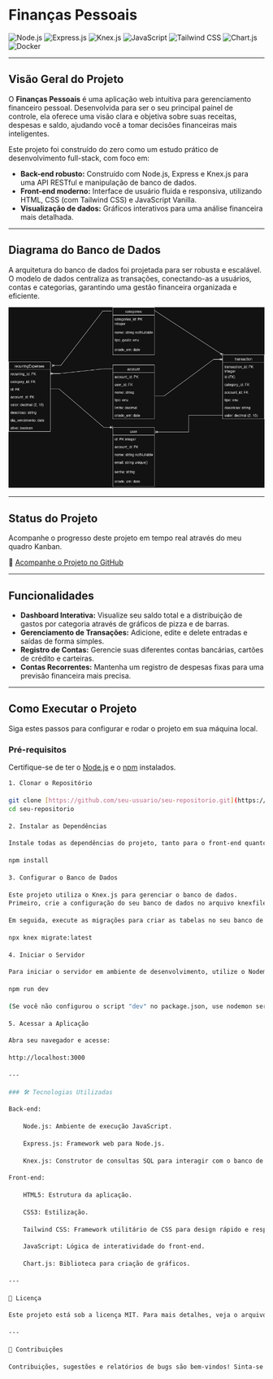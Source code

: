 # Finanças Pessoais

![Node.js](https://img.shields.io/badge/Node.js-43853D?style=for-the-badge&logo=node.js&logoColor=white)
![Express.js](https://img.shields.io/badge/Express.js-000000?style=for-the-badge&logo=express&logoColor=white)
![Knex.js](https://img.shields.io/badge/Knex.js-D26C0D?style=for-the-badge&logo=knex.js&logoColor=white)
![JavaScript](https://img.shields.io/badge/JavaScript-F7DF1E?style=for-the-badge&logo=javascript&logoColor=black)
![Tailwind CSS](https://img.shields.io/badge/Tailwind_CSS-38B2AC?style=for-the-badge&logo=tailwind-css&logoColor=white)
![Chart.js](https://img.shields.io/badge/Chart.js-FF6384?style=for-the-badge&logo=chartdotjs&logoColor=white)
![Docker](https://img.shields.io/badge/Docker-2496ED?style=for-the-badge&logo=docker&logoColor=white)

---

## Visão Geral do Projeto

O **Finanças Pessoais** é uma aplicação web intuitiva para gerenciamento financeiro pessoal. Desenvolvida para ser o seu principal painel de controle, ela oferece uma visão clara e objetiva sobre suas receitas, despesas e saldo, ajudando você a tomar decisões financeiras mais inteligentes.

Este projeto foi construído do zero como um estudo prático de desenvolvimento full-stack, com foco em:
* **Back-end robusto:** Construído com Node.js, Express e Knex.js para uma API RESTful e manipulação de banco de dados.
* **Front-end moderno:** Interface de usuário fluida e responsiva, utilizando HTML, CSS (com Tailwind CSS) e JavaScript Vanilla.
* **Visualização de dados:** Gráficos interativos para uma análise financeira mais detalhada.

---

## Diagrama do Banco de Dados

A arquitetura do banco de dados foi projetada para ser robusta e escalável. O modelo de dados centraliza as transações, conectando-as a usuários, contas e categorias, garantindo uma gestão financeira organizada e eficiente.

![Diagrama do Banco de Dados](image/projeto-financa.jpg)

---

## Status do Projeto

Acompanhe o progresso deste projeto em tempo real através do meu quadro Kanban.

🔗 [Acompanhe o Projeto no GitHub](https://github.com/users/pholiveira-dev/projects/4)

---

## Funcionalidades

* **Dashboard Interativa:** Visualize seu saldo total e a distribuição de gastos por categoria através de gráficos de pizza e de barras.
* **Gerenciamento de Transações:** Adicione, edite e delete entradas e saídas de forma simples.
* **Registro de Contas:** Gerencie suas diferentes contas bancárias, cartões de crédito e carteiras.
* **Contas Recorrentes:** Mantenha um registro de despesas fixas para uma previsão financeira mais precisa.

---

## Como Executar o Projeto

Siga estes passos para configurar e rodar o projeto em sua máquina local.

### Pré-requisitos

Certifique-se de ter o [Node.js](https://nodejs.org/) e o [npm](https://www.npmjs.com/) instalados.

```bash
1. Clonar o Repositório

git clone [https://github.com/seu-usuario/seu-repositorio.git](https://github.com/seu-usuario/seu-repositorio.git)
cd seu-repositorio

2. Instalar as Dependências

Instale todas as dependências do projeto, tanto para o front-end quanto para o back-end.

npm install

3. Configurar o Banco de Dados

Este projeto utiliza o Knex.js para gerenciar o banco de dados.
Primeiro, crie a configuração do seu banco de dados no arquivo knexfile.js.

Em seguida, execute as migrações para criar as tabelas no seu banco de dados:

npx knex migrate:latest

4. Iniciar o Servidor

Para iniciar o servidor em ambiente de desenvolvimento, utilize o Nodemon para que as alterações de código sejam reiniciadas automaticamente.

npm run dev

(Se você não configurou o script "dev" no package.json, use nodemon server.js ou node server.js)

5. Acessar a Aplicação

Abra seu navegador e acesse:

http://localhost:3000

---

### 🛠 Tecnologias Utilizadas

Back-end:

    Node.js: Ambiente de execução JavaScript.

    Express.js: Framework web para Node.js.

    Knex.js: Construtor de consultas SQL para interagir com o banco de dados.

Front-end:

    HTML5: Estrutura da aplicação.

    CSS3: Estilização.

    Tailwind CSS: Framework utilitário de CSS para design rápido e responsivo.

    JavaScript: Lógica de interatividade do front-end.

    Chart.js: Biblioteca para criação de gráficos.

---

📄 Licença

Este projeto está sob a licença MIT. Para mais detalhes, veja o arquivo LICENSE.

---

🤝 Contribuições

Contribuições, sugestões e relatórios de bugs são bem-vindos! Sinta-se à vontade para abrir uma issue ou enviar um pull request.

